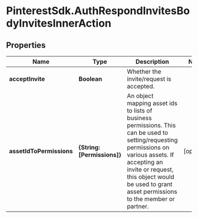 # PinterestSdk.AuthRespondInvitesBodyInvitesInnerAction

## Properties

Name | Type | Description | Notes
------------ | ------------- | ------------- | -------------
**acceptInvite** | **Boolean** | Whether the invite/request is accepted. | 
**assetIdToPermissions** | **{String: [Permissions]}** | An object mapping asset ids to lists of business permissions. This can be used to setting/requesting permissions on various assets. If accepting an invite or request, this object would be used to grant asset permissions to the member or partner.  | [optional] 



